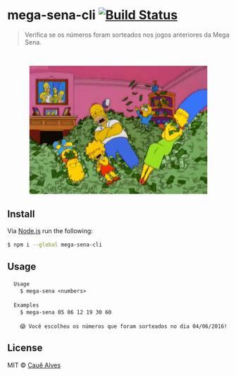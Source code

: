 # mega-sena-cli [![Build Status](https://travis-ci.org/cauealves/mega-sena-cli.svg?branch=master)](https://travis-ci.org/cauealves/mega-sena-cli) 

> Verifica se os números foram sorteados nos jogos anteriores da Mega Sena.

<br />

<p align="center">
  <img width="80%" src="./money.gif?raw=true" />
</p>


## Install 

Via [Node.js](https://nodejs.org) run the following:
```bash
$ npm i --global mega-sena-cli
```

## Usage
```
  Usage
    $ mega-sena <numbers>

  Examples
    $ mega-sena 05 06 12 19 30 60
    
    😱 Você escolheu os números que foram sorteados no dia 04/06/2016!     
```

## License

MIT © [Cauê Alves](http://cauealves.com)
